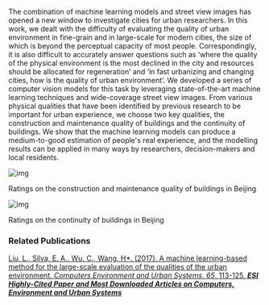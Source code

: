 The combination of machine learning models and street view images has opened a new window to investigate cities for urban researchers. In this work, we dealt with the difficulty of evaluating the quality of urban environment in fine-grain and in large-scale for modern cities, the size of which is beyond the perceptual capacity of most people. Correspondingly, it is also difficult to accurately answer questions such as ‘where the quality of the physical environment is the most declined in the city and resources should be allocated for regeneration’ and ‘in fast urbanizing and changing cities, how is the quality of urban environment’. We developed a series of computer vision models for this task by leveraging state-of-the-art machine learning techniques and wide-coverage street view images. From various physical qualities that have been identified by previous research to be important for urban experience, we choose two key qualities, the construction and maintenance quality of buildings and the continuity of buildings. We show that the machine learning models can produce a medium-to-good estimation of people's real experience, and the modelling results can be applied in many ways by researchers, decision-makers and local residents.

![img](/pages/Deep-learning-the-quality-of-urban-environment.assets/clip_image002.jpg)

Ratings on the construction and maintenance quality of buildings in Beijing

![img](/pages/Deep-learning-the-quality-of-urban-environment.assets/clip_image004.jpg)

Ratings on the continuity of buildings in Beijing

 

### Related Publications

[Liu, L., Silva, E. A., Wu, C., Wang, H*. (2017). A machine learning-based method for the large-scale evaluation of the qualities of the urban environment. *Computers Environment and Urban Systems*, *65*, 113-125. ***ESI Highly-Cited Paper and Most Downloaded Articles on Computers, Environment and Urban Systems*** ](https://www.sciencedirect.com/science/article/pii/S0198971516301831)

